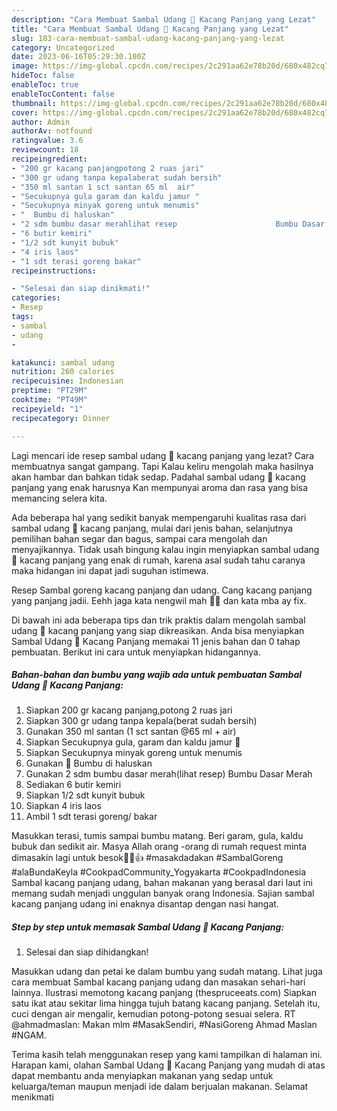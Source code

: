```yaml
---
description: "Cara Membuat Sambal Udang 🍤 Kacang Panjang yang Lezat"
title: "Cara Membuat Sambal Udang 🍤 Kacang Panjang yang Lezat"
slug: 183-cara-membuat-sambal-udang-kacang-panjang-yang-lezat
category: Uncategorized
date: 2023-06-16T05:29:30.100Z
image: https://img-global.cpcdn.com/recipes/2c291aa62e78b20d/680x482cq70/sambal-udang-kacang-panjang-foto-resep-utama.jpg
hideToc: false
enableToc: true
enableTocContent: false
thumbnail: https://img-global.cpcdn.com/recipes/2c291aa62e78b20d/680x482cq70/sambal-udang-kacang-panjang-foto-resep-utama.jpg
cover: https://img-global.cpcdn.com/recipes/2c291aa62e78b20d/680x482cq70/sambal-udang-kacang-panjang-foto-resep-utama.jpg
author: Admin
authorAv: notfound
ratingvalue: 3.6
reviewcount: 18
recipeingredient:
- "200 gr kacang panjangpotong 2 ruas jari"
- "300 gr udang tanpa kepalaberat sudah bersih"
- "350 ml santan 1 sct santan 65 ml  air"
- "Secukupnya gula garam dan kaldu jamur "
- "Secukupnya minyak goreng untuk menumis"
- "  Bumbu di haluskan"
- "2 sdm bumbu dasar merahlihat resep                      Bumbu Dasar Merah"
- "6 butir kemiri"
- "1/2 sdt kunyit bubuk"
- "4 iris laos"
- "1 sdt terasi goreng bakar"
recipeinstructions:

- "Selesai dan siap dinikmati!"
categories:
- Resep
tags:
- sambal
- udang
- 

katakunci: sambal udang  
nutrition: 260 calories
recipecuisine: Indonesian
preptime: "PT29M"
cooktime: "PT49M"
recipeyield: "1"
recipecategory: Dinner

---
```



Lagi mencari ide resep sambal udang 🍤 kacang panjang yang lezat? Cara membuatnya sangat gampang. Tapi Kalau keliru mengolah maka hasilnya akan hambar dan bahkan tidak sedap. Padahal sambal udang 🍤 kacang panjang yang enak harusnya Kan mempunyai aroma dan rasa yang bisa memancing selera kita.


Ada beberapa hal yang sedikit banyak mempengaruhi kualitas rasa dari sambal udang 🍤 kacang panjang, mulai dari jenis bahan, selanjutnya pemilihan bahan segar dan bagus, sampai cara mengolah dan menyajikannya. Tidak usah bingung kalau ingin menyiapkan sambal udang 🍤 kacang panjang yang enak di rumah, karena asal sudah tahu caranya maka hidangan ini dapat jadi suguhan istimewa.

Resep Sambal goreng kacang panjang dan udang. Cang kacang panjang yang panjang jadii. Eehh jaga kata nengwil mah 🤣🤣 dan kata mba ay fix.


Di bawah ini ada beberapa tips dan trik praktis dalam mengolah sambal udang 🍤 kacang panjang yang siap dikreasikan. Anda bisa menyiapkan Sambal Udang 🍤 Kacang Panjang memakai 11 jenis bahan dan 0 tahap pembuatan. Berikut ini cara untuk menyiapkan hidangannya.

<!--inarticleads1-->

##### Bahan-bahan dan bumbu yang wajib ada untuk pembuatan Sambal Udang 🍤 Kacang Panjang:

1. Siapkan 200 gr kacang panjang,potong 2 ruas jari
1. Siapkan 300 gr udang tanpa kepala(berat sudah bersih)
1. Gunakan 350 ml santan (1 sct santan @65 ml + air)
1. Siapkan Secukupnya gula, garam dan kaldu jamur 🍄
1. Siapkan Secukupnya minyak goreng untuk menumis
1. Gunakan  🍃 Bumbu di haluskan
1. Gunakan 2 sdm bumbu dasar merah(lihat resep)                      Bumbu Dasar Merah
1. Sediakan 6 butir kemiri
1. Siapkan 1/2 sdt kunyit bubuk
1. Siapkan 4 iris laos
1. Ambil 1 sdt terasi goreng/ bakar


Masukkan terasi, tumis sampai bumbu matang. Beri garam, gula, kaldu bubuk dan sedikit air. Masya Allah orang -orang di rumah request minta dimasakin lagi untuk besok🤭😇👍 #masakdadakan #SambalGoreng #alaBundaKeyla #CookpadCommunity_Yogyakarta #CookpadIndonesia Sambal kacang panjang udang, bahan makanan yang berasal dari laut ini memang sudah menjadi unggulan banyak orang Indonesia. Sajian sambal kacang panjang udang ini enaknya disantap dengan nasi hangat. 

<!--inarticleads2-->

##### Step by step untuk memasak Sambal Udang 🍤 Kacang Panjang:


1. Selesai dan siap dihidangkan!

Masukkan udang dan petai ke dalam bumbu yang sudah matang. Lihat juga cara membuat Sambal kacang panjang udang dan masakan sehari-hari lainnya. Ilustrasi memotong kacang panjang (thespruceeats.com) Siapkan satu ikat atau sekitar lima hingga tujuh batang kacang panjang. Setelah itu, cuci dengan air mengalir, kemudian potong-potong sesuai selera. RT @ahmadmaslan: Makan mlm #MasakSendiri, #NasiGoreng Ahmad Maslan #NGAM. 

Terima kasih telah menggunakan resep yang kami tampilkan di halaman ini. Harapan kami, olahan Sambal Udang 🍤 Kacang Panjang yang mudah di atas dapat membantu anda menyiapkan makanan yang sedap untuk keluarga/teman maupun menjadi ide dalam berjualan makanan. Selamat menikmati
